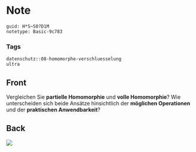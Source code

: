 # Note
```
guid: H*S~S0?D1M
notetype: Basic-9c783
```

### Tags
```
datenschutz::08-homomorphe-verschluesselung
ultra
```

## Front
Vergleichen Sie <b>partielle Homomorphie</b> und <b>volle Homomorphie</b>? Wie unterscheiden sich beide Ansätze hinsichtlich der <b>möglichen Operationen</b> und der <b>praktischen Anwendbarkeit</b>?

## Back
<img src="paste-80f018f4947c686950f35a9a85b1fbc6bf8b7094.jpg">
